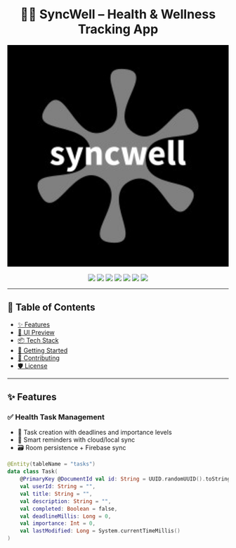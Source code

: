 <h1 align="center">🧘‍♀️ SyncWell – Health & Wellness Tracking App</h1>

<p align="center">
  <img src="app/src/main/res/drawable/app_icon.jpg" width="600" alt="SyncWell Banner" />
</p>

<p align="center">
  <img src="https://img.shields.io/github/stars/your-username/SyncWell?style=social" />
  <img src="https://img.shields.io/github/forks/your-username/SyncWell?style=social" />
  <img src="https://img.shields.io/github/license/your-username/SyncWell" />
  <img src="https://img.shields.io/badge/Kotlin-%E2%9C%85-blue" />
  <img src="https://img.shields.io/badge/Jetpack%20Compose-Material3-blueviolet" />
  <img src="https://img.shields.io/badge/Firebase-CloudSync-yellow" />
  <img src="https://img.shields.io/badge/Room-Local%20DB-green" />
</p>

---

## 📑 Table of Contents

- [✨ Features](#-features)
- [📱 UI Preview](#-ui-preview)
- [📦 Tech Stack](#-tech-stack)
- [🚀 Getting Started](#-getting-started)
- [🤝 Contributing](#-contributing)
- [🛡️ License](#-license)

---

## ✨ Features

### ✅ Health Task Management
- 📅 Task creation with deadlines and importance levels  
- 🔔 Smart reminders with cloud/local sync  
- 🗃️ Room persistence + Firebase sync

```kotlin
@Entity(tableName = "tasks")
data class Task(
    @PrimaryKey @DocumentId val id: String = UUID.randomUUID().toString(),
    val userId: String = "",
    val title: String = "",
    val description: String = "",
    val completed: Boolean = false,
    val deadlineMillis: Long = 0,
    val importance: Int = 0,
    val lastModified: Long = System.currentTimeMillis()
)
